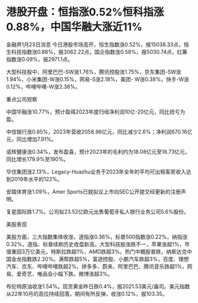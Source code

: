 # 港股开盘：恒指涨0.52%恒科指涨0.88%，中国华融大涨近11%

金融界1月23日消息
今日港股市场高开，恒生指数涨0.52%，报15038.33点，恒生科技指数涨0.88%，报3062.22点，国企指数涨0.58%，报5030.74点，红筹指数涨0.09%，报2971.1点。

大型科技股中，阿里巴巴-SW涨1.76%，腾讯控股涨1.75%，京东集团-SW涨1.94%，小米集团-W涨0.15%，网易-S涨2.18%，美团-
W涨0.38%，快手-W涨0.12%，哔哩哔哩-W涨2.38%。

重点公司观察

中国华融涨10.77%，预计取得2023年度归母净利润10亿-20亿元，同比扭亏为盈。

中信银行涨0.85%，2023年营收2058.96亿元，同比减少2.6%；净利润670.16亿元，同比增加7.91%。

诺辉健康涨0.34%，发布盈喜，预计2023年的毛利约为18.08亿元至18.73亿元，同比增长179.9%至190%。

华住集团涨2.13%，Legacy-Huazhu业务于2023年全年的平均可出租客房收入达到2019年水平的122%。

安踏体育涨1.09%，Amer Sports已就拟议上市向SEC公开提交经更新的注册声明。

复星国际跌1.7%。公司拟23.52亿欧元出售葡萄牙私人银行业务公司5.6%股份。

美股表现

美股方面，三大指数集体收涨，道指涨0.36%，标普500指数涨0.22%，纳指涨0.32%，道指、标普续刷历史收盘新高。大型科技股涨跌不一，苹果涨超1%，市值重回3万亿美元，特斯拉跌超1%，AMD跌超3%。热门中概股普跌，纳斯达克中国金龙指数跌2.20%。满帮跌超5%，富途控股、小鹏汽车跌超3%，百度、理想汽车、京东、哔哩哔哩跌超2%，拼多多、蔚来、阿里巴巴、腾讯音乐跌超1%，网易、爱奇艺、唯品会小幅下跌。微博涨超3%。

布伦特原油收涨1.54%。现货黄金昨日跌0.4%，报2021.53美元/盎司。美元指数从22年10月的高位持续回落，期间有所反弹，收涨0.12%，报103.35。

